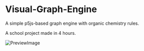 # Visual-Graph-Engine
A simple p5js-based graph engine with organic chemistry rules.

A school project made in 4 hours.

![PreviewImage](https://i.imgur.com/VWUeyQr.png)
